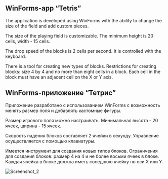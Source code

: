 ## WinForms-app “Tetris”

The application is developed using WinForms with the ability to change the size of the field and add custom pieces.

The size of the playing field is customizable. The minimum height is 20 cells, width - 15 cells.

The drop speed of the blocks is 2 cells per second. It is controlled with the keyboard.

There is a tool for creating new types of blocks. Restrictions for creating blocks: size 4 by 4 and no more than eight cells in a block. Each cell in the block must have an adjacent cell on the X or Y axis.

## WinForms-приложение “Тетрис”

Приложение разработано с использованием WinForms с возможность менять размер поля и добавлять кастомные фигуры.

Размер игрового поля можно настраивать. Минимальная высота - 20 ячеек, ширина - 15 ячеек. 

Скорость падения блоков составляет 2 ячейки в секунду. Управление осуществляется с помощью клавиатуры. 

Имеется инструмент для создания новых типов блоков. Ограничения для создания блоков: размер 4 на 4 и не более восьми ячеек в блоке. Каждая ячейка в блоке должна иметь соседнюю ячейку по оси X или Y.

![Screenshot_2](https://user-images.githubusercontent.com/31707173/220569837-07d4ac11-3d64-4202-8a09-38c0ea6d1c3d.png)
